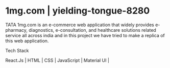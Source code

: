 # 1mg.com  |  yielding-tongue-8280


TATA 1mg.com is an e-commerce web application that widely provides e-pharmacy, diagnostics, e-consultation, and healthcare solutions related service all across india and in this project we have tried to make a replica of this web application.



Tech Stack

React.Js |
HTML |
CSS |
JavaScript |
Material UI |
